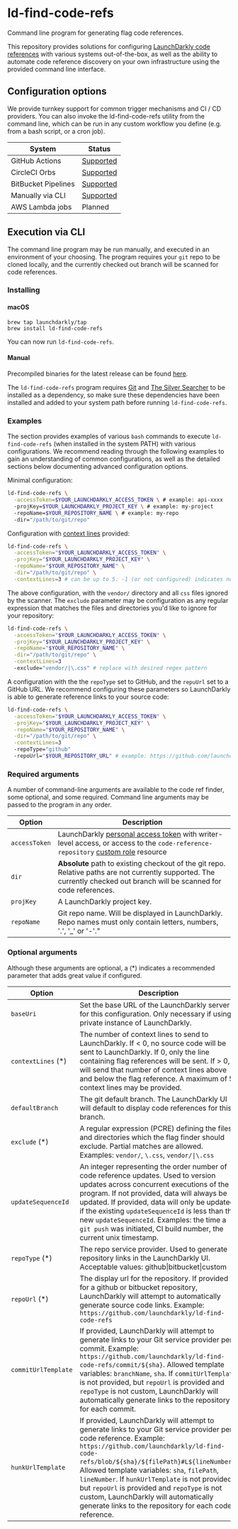 # ld-find-code-refs

Command line program for generating flag code references.

This repository provides solutions for configuring [LaunchDarkly code references](hhttps://docs.launchdarkly.com/v2.0/docs/git-code-references) with various systems out-of-the-box, as well as the ability to automate code reference discovery on your own infrastructure using the provided command line interface.

## Configuration options

We provide turnkey support for common trigger mechanisms and CI / CD providers. You can also invoke the ld-find-code-refs utility from the command line, which can be run in any custom workflow you define (e.g. from a bash script, or a cron job).

| System | Status |
|---------------------|---------------------------------------------------------------------------------------------------------|
| GitHub Actions | [Supported](https://docs.launchdarkly.com/v2.0/docs/github-actions) |
| CircleCI Orbs | [Supported](https://docs.launchdarkly.com/v2.0/docs/circleci-orbs) |
| BitBucket Pipelines | [Supported](https://docs.launchdarkly.com/v2.0/docs/bitbucket-pipelines-coderefs)
| Manually via CLI | [Supported](https://docs.launchdarkly.com/v2.0/docs/custom-configuration-via-cli) |
| AWS Lambda jobs | Planned |


## Execution via CLI

The command line program may be run manually, and executed in an environment of your choosing. The program requires your `git` repo to be cloned locally, and the currently checked out branch will be scanned for code references.

### Installing

#### macOS

```shell
brew tap launchdarkly/tap
brew install ld-find-code-refs
```

You can now run `ld-find-code-refs`.

#### Manual

Precompiled binaries for the latest release can be found [here](https://github.com/launchdarkly/ld-find-code-refs/releases/latest).

The `ld-find-code-refs` program requires [Git](https://git-scm.org) and [The Silver Searcher](https://github.com/ggreer/the_silver_searcher#installing) to be installed as a dependency, so make sure these dependencies have been installed and added to your system path before running `ld-find-code-refs`.

### Examples

The section provides examples of various `bash` commands to execute `ld-find-code-refs` (when installed in the system PATH) with various configurations. We recommend reading through the following examples to gain an understanding of common configurations, as well as the detailed sections below documenting advanced configuration options.

Minimal configuration:

```bash
ld-find-code-refs \
  -accessToken=$YOUR_LAUNCHDARKLY_ACCESS_TOKEN \ # example: api-xxxx
  -projKey=$YOUR_LAUNCHDARKLY_PROJECT_KEY \ # example: my-project
  -repoName=$YOUR_REPOSITORY_NAME \ # example: my-repo
  -dir="/path/to/git/repo"
```

Configuration with [context lines](https://docs.launchdarkly.com/v2.0/docs/git-code-references#section-adding-context-lines) provided:

```bash
ld-find-code-refs \
  -accessToken="$YOUR_LAUNCHDARKLY_ACCESS_TOKEN" \
  -projKey="$YOUR_LAUNCHDARKLY_PROJECT_KEY" \
  -repoName="$YOUR_REPOSITORY_NAME" \
  -dir="/path/to/git/repo" \
  -contextLines=3 # can be up to 5. -1 (or not configured) indicates no source code will be sent to LD
```

The above configuration, with the `vendor/` directory and all `css` files ignored by the scanner. The `exclude` parameter may be configuration as any regular expression that matches the files and directories you'd like to ignore for your repository:

```bash
ld-find-code-refs \
  -accessToken="$YOUR_LAUNCHDARKLY_ACCESS_TOKEN" \
  -projKey="$YOUR_LAUNCHDARKLY_PROJECT_KEY" \
  -repoName="$YOUR_REPOSITORY_NAME" \
  -dir="/path/to/git/repo" \
  -contextLines=3
  -exclude="vendor/|\.css" # replace with desired regex pattern
```

A configuration with the the `repoType` set to GitHub, and the `repuUrl` set to a GitHub URL. We recommend configuring these parameters so LaunchDarkly is able to generate reference links to your source code:

```bash
ld-find-code-refs \
  -accessToken="$YOUR_LAUNCHDARKLY_ACCESS_TOKEN" \
  -projKey="$YOUR_LAUNCHDARKLY_PROJECT_KEY" \
  -repoName="$YOUR_REPOSITORY_NAME" \
  -dir="/path/to/git/repo" \
  -contextLines=3
  -repoType="github"
  -repoUrl="$YOUR_REPOSITORY_URL" # example: https://github.com/launchdarkly/ld-find-code-refs
```

### Required arguments

A number of command-line arguments are available to the code ref finder, some optional, and some required. Command line arguments may be passed to the program in any order.

| Option | Description |
|-|-|
| `accessToken` | LaunchDarkly [personal access token](https://docs.launchdarkly.com/docs/api-access-tokens) with writer-level access, or access to the `code-reference-repository` [custom role](https://docs.launchdarkly.com/v2.0/docs/custom-roles) resource |
| `dir` | **Absolute** path to existing checkout of the git repo. Relative paths are not currently supported. The currently checked out branch will be scanned for code references. |
| `projKey` | A LaunchDarkly project key. |
| `repoName` | Git repo name. Will be displayed in LaunchDarkly. Repo names must only contain letters, numbers, '.', '_' or '-'." |

### Optional arguments

Although these arguments are optional, a (*) indicates a recommended parameter that adds great value if configured.

| Option | Description | Default |
|-|-|-|
| `baseUri` | Set the base URL of the LaunchDarkly server for this configuration. Only necessary if using a private instance of LaunchDarkly. | `https://app.launchdarkly.com` |
| `contextLines` (*) | The number of context lines to send to LaunchDarkly. If < 0, no source code will be sent to LaunchDarkly. If 0, only the line containing flag references will be sent. If > 0, will send that number of context lines above and below the flag reference. A maximum of 5 context lines may be provided. | `-1` |
| `defaultBranch` | The git default branch. The LaunchDarkly UI will default to display code references for this branch. | `master` |
| `exclude` (*) | A regular expression (PCRE) defining the files and directories which the flag finder should exclude. Partial matches are allowed. Examples: `vendor/`, `\.css`, `vendor/\|\.css` | |
| `updateSequenceId` | An integer representing the order number of code reference updates. Used to version updates across concurrent executions of the program. If not provided, data will always be updated. If provided, data will only be updated if the existing `updateSequenceId` is less than the new `updateSequenceId`. Examples: the time a `git push` was initiated, CI build number, the current unix timestamp. | |
| `repoType` (*) | The repo service provider. Used to generate repository links in the LaunchDarkly UI. Acceptable values: github\|bitbucket\|custom | `custom` |
| `repoUrl` (*) | The display url for the repository. If provided for a github or bitbucket repository, LaunchDarkly will attempt to automatically generate source code links. Example: `https://github.com/launchdarkly/ld-find-code-refs` | |
| `commitUrlTemplate` | If provided, LaunchDarkly will attempt to generate links to your Git service provider per commit. Example: `https://github.com/launchdarkly/ld-find-code-refs/commit/${sha}`. Allowed template variables: `branchName`, `sha`. If `commitUrlTemplate` is not provided, but `repoUrl` is provided and `repoType` is not custom, LaunchDarkly will automatically generate links to the repository for each commit. | |
| `hunkUrlTemplate` | If provided, LaunchDarkly will attempt to generate links to your Git service provider per code reference. Example: `https://github.com/launchdarkly/ld-find-code-refs/blob/${sha}/${filePath}#L${lineNumber}`. Allowed template variables: `sha`, `filePath`, `lineNumber`. If `hunkUrlTemplate` is not provided, but `repoUrl` is provided and `repoType` is not custom, LaunchDarkly will automatically generate links to the repository for each code reference.  | |
